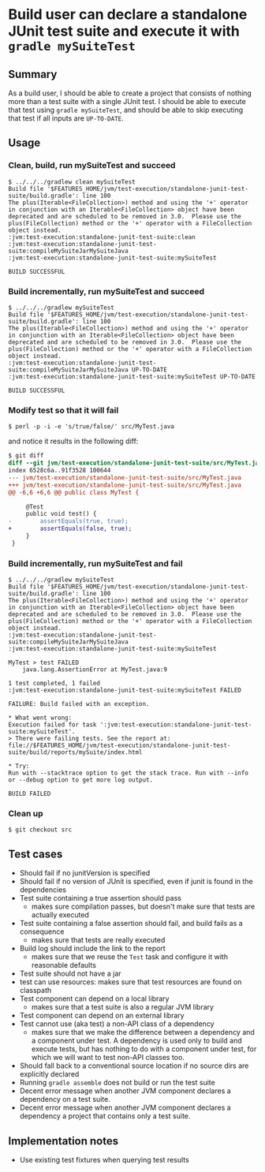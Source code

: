 # Build user can declare a standalone JUnit test suite and execute it with `gradle mySuiteTest`

## Summary

As a build user, I should be able to create a project that consists of nothing more than a test suite with a single JUnit test. I should be able to execute that test using `gradle mySuiteTest`, and should be able to skip executing that test if all inputs are `UP-TO-DATE`.

## Usage

### Clean, build, run mySuiteTest and succeed

    $ ../../../gradlew clean mySuiteTest
    Build file '$FEATURES_HOME/jvm/test-execution/standalone-junit-test-suite/build.gradle': line 100
    The plus(Iterable<FileCollection>) method and using the '+' operator in conjunction with an Iterable<FileCollection> object have been deprecated and are scheduled to be removed in 3.0.  Please use the plus(FileCollection) method or the '+' operator with a FileCollection object instead.
    :jvm:test-execution:standalone-junit-test-suite:clean
    :jvm:test-execution:standalone-junit-test-suite:compileMySuiteJarMySuiteJava
    :jvm:test-execution:standalone-junit-test-suite:mySuiteTest

    BUILD SUCCESSFUL


### Build incrementally, run mySuiteTest and succeed

    $ ../../../gradlew mySuiteTest
    Build file '$FEATURES_HOME/jvm/test-execution/standalone-junit-test-suite/build.gradle': line 100
    The plus(Iterable<FileCollection>) method and using the '+' operator in conjunction with an Iterable<FileCollection> object have been deprecated and are scheduled to be removed in 3.0.  Please use the plus(FileCollection) method or the '+' operator with a FileCollection object instead.
    :jvm:test-execution:standalone-junit-test-suite:compileMySuiteJarMySuiteJava UP-TO-DATE
    :jvm:test-execution:standalone-junit-test-suite:mySuiteTest UP-TO-DATE

    BUILD SUCCESSFUL


### Modify test so that it will fail

    $ perl -p -i -e 's/true/false/' src/MyTest.java

and notice it results in the following diff:

```diff
$ git diff
diff --git jvm/test-execution/standalone-junit-test-suite/src/MyTest.java jvm/test-execution/standalone-junit-test-suite/src/MyTest.java
index 6528c6a..91f3528 100644
--- jvm/test-execution/standalone-junit-test-suite/src/MyTest.java
+++ jvm/test-execution/standalone-junit-test-suite/src/MyTest.java
@@ -6,6 +6,6 @@ public class MyTest {

     @Test
     public void test() {
-        assertEquals(true, true);
+        assertEquals(false, true);
     }
 }
```

### Build incrementally, run mySuiteTest and fail

    $ ../../../gradlew mySuiteTest
    Build file '$FEATURES_HOME/jvm/test-execution/standalone-junit-test-suite/build.gradle': line 100
    The plus(Iterable<FileCollection>) method and using the '+' operator in conjunction with an Iterable<FileCollection> object have been deprecated and are scheduled to be removed in 3.0.  Please use the plus(FileCollection) method or the '+' operator with a FileCollection object instead.
    :jvm:test-execution:standalone-junit-test-suite:compileMySuiteJarMySuiteJava
    :jvm:test-execution:standalone-junit-test-suite:mySuiteTest

    MyTest > test FAILED
        java.lang.AssertionError at MyTest.java:9

    1 test completed, 1 failed
    :jvm:test-execution:standalone-junit-test-suite:mySuiteTest FAILED

    FAILURE: Build failed with an exception.

    * What went wrong:
    Execution failed for task ':jvm:test-execution:standalone-junit-test-suite:mySuiteTest'.
    > There were failing tests. See the report at: file://$FEATURES_HOME/jvm/test-execution/standalone-junit-test-suite/build/reports/mySuite/index.html

    * Try:
    Run with --stacktrace option to get the stack trace. Run with --info or --debug option to get more log output.

    BUILD FAILED


### Clean up

    $ git checkout src

## Test cases

 - Should fail if no junitVersion is specified
 - Should fail if no version of JUnit is specified, even if junit is found in the dependencies
 - Test suite containing a true assertion should pass
   - makes sure compilation passes, but doesn't make sure that tests are actually executed
 - Test suite containing a false assertion should fail, and build fails as a consequence
   - makes sure that tests are really executed
 - Build log should include the link to the report
   - makes sure that we reuse the `Test` task and configure it with reasonable defaults
 - Test suite should not have a jar
 - test can use resources: makes sure that test resources are found on classpath
 - Test component can depend on a local library
   - makes sure that a test suite is also a regular JVM library
 - Test component can depend on an external library
 - Test cannot use (aka test) a non-API class of a dependency
   - makes sure that we make the difference between a dependency and a component under test. A dependency is used only to build and execute tests, but has nothing to do with a component under test, for which we will want to test non-API classes too.
 - Should fall back to a conventional source location if no source dirs are explicitly declared
 - Running `gradle assemble` does not build or run the test suite
 - Decent error message when another JVM component declares a dependency on a test suite.
 - Decent error message when another JVM component declares a dependency a project that contains only a test suite.


## Implementation notes

 - Use existing test fixtures when querying test results
